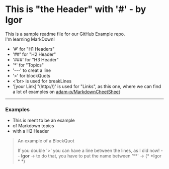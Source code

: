# This is "the Header" with '#' - by Igor

This is a sample readme file for our GitHub Example repo. <br> 
I'm learning MarkDown!
* '#'  for "H1 Headers"
* '##'  for "H2 Header"
* '###'  for "H3 Header"
* '*' for "Topics"
* '---' to creat a line
* '>' for blockQuots
* <'br> is used for breakLines
* '[your Link]''(http://)' is used for "Links", as this one, where we can find a lot of examples on [adam-p/MarkdownCheetSheet](https://github.com/adam-p/markdown-here/wiki/Markdown-Cheatsheet#emphasis)

---
### Examples
* This is ment to be an example
* of Markdown topics
* with a H2 Header <br>
> An example of a BlockQuot
>
> If you double '>' you can have a line between the lines, as I did now!
> -- **Igor** -> to do that, you have to put the name between '**' -> (* *Igor * *)

